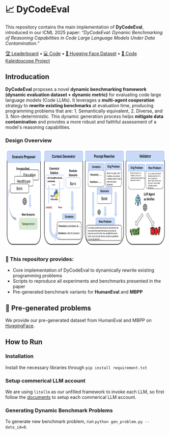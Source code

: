 # 📈 DyCodeEval

This repository contains the main implementation of **DyCodeEval**, introduced in our ICML 2025 paper:
*“DyCodeEval: Dynamic Benchmarking of Reasoning Capabilities in Code Large Language Models Under Data Contamination.”*

[🏆 Leaderboard](https://your-leaderboard-link) • [💻 Code](https://github.com/SeekingDream/DyCodeEval) • [🤗 Hugging Face Dataset](https://huggingface.co/collections/CM/dycodeeval-6858e931f4f1a0d4a29ec2e9) • [🔮 Code Kaleidoscope Project](https://github.com/your-username/DyCodeEval/tree/main/kaleidoscope)


## Introducation 

**DyCodeEval** proposes a novel **dynamic benchmarking framework (dynamic evaluation dataset + dynamic metric)** for evaluating code large language models (Code LLMs). It leverages a **multi-agent cooperation** strategy to **rewrite existing benchmarks** at evaluation time, producing programming problems that are: 1. Semantically equivalent, 2. Diverse, and 3. Non-deterministic. This dynamic generation process helps **mitigate data contamination** and provides a more robust and faithful assessment of a model's reasoning capabilities.

### Design Oveerview
<div  align="center">    
 <img src="https://github.com/SeekingDream/DyCodeEval/blob/main/resource/dycodeeval_overview.jpg" width="760" height="310" alt="Design Overview"/><br/>
</div>   

### 🔧 This repository provides:

* Core implementation of DyCodeEval to dynamically rewrite existing programming problems
* Scripts to reproduce all experiments and benchmarks presented in the paper
* Pre-generated benchmark variants for **HumanEval** and **MBPP**

##  🤗 Pre-generated problems

We provide our pre-generated dataset from HumanEval and MBPP on [HuggingFace](https://huggingface.co/collections/CM/dycodeeval-6858e931f4f1a0d4a29ec2e9).




## How to Run

### Installation

Install the necessary libraries through `pip install requirement.txt`

### Setup commerical LLM account

We are using `litellm` as our unfilled framework to invoke each LLM, so first follow the [documents](https://github.com/BerriAI/litellm?tab=readme-ov-file#supported-providers-docs) to setup each commerical LLM account.

### Generating Dynamic Benchmark Problems

To generate new benchmark problem, run `python gen_problem.py --data_id=0`.








